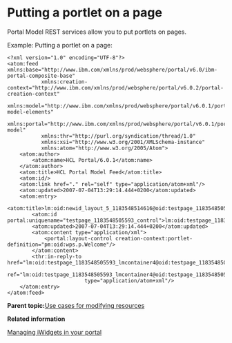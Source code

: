 # Putting a portlet on a page

Portal Model REST services allow you to put portlets on pages.

Example: Putting a portlet on a page:

```
<?xml version="1.0" encoding="UTF-8"?>
<atom:feed xmlns:base="http://www.ibm.com/xmlns/prod/websphere/portal/v6.0/ibm-portal-composite-base" 
           xmlns:creation-context="http://www.ibm.com/xmlns/prod/websphere/portal/v6.0.2/portal-creation-context" 
           xmlns:model="http://www.ibm.com/xmlns/prod/websphere/portal/v6.0.1/portal-model-elements" 
           xmlns:portal="http://www.ibm.com/xmlns/prod/websphere/portal/v6.0.1/portal-model" 
           xmlns:thr="http://purl.org/syndication/thread/1.0" 
           xmlns:xsi="http://www.w3.org/2001/XMLSchema-instance" 
           xmlns:atom="http://www.w3.org/2005/Atom">
    <atom:author>
        <atom:name>HCL Portal/6.0.1</atom:name>
    </atom:author>
    <atom:title>HCL Portal Model Feed</atom:title>
    <atom:id/>
    <atom:link href="." rel="self" type="application/atom+xml"/>
    <atom:updated>2007-07-04T13:29:14.444+0200</atom:updated>
    <atom:entry>
        <atom:title>lm:oid:newid_layout_5_1183548514616@oid:testpage_1183548505593</atom:title>
        <atom:id portal:uniquename="testpage_1183548505593_control">lm:oid:testpage_1183548505593</atom:id>
        <atom:updated>2007-07-04T13:29:14.444+0200</atom:updated>
        <atom:content type="application/xml">
            <portal:layout-control creation-context:portlet-definition="pm:oid:wps.p.Welcome"/>
        </atom:content>
        <thr:in-reply-to href="lm:oid:testpage_1183548505593_lmcontainer4@oid:testpage_1183548505593" 
                         ref="lm:oid:testpage_1183548505593_lmcontainer4@oid:testpage_1183548505593" 
                         type="application/atom+xml"/>
    </atom:entry>
</atom:feed>

```

**Parent topic:**[Use cases for modifying resources](../dev/rest_feed_mod_resrc.md)

**Related information**  


[Managing iWidgets in your portal](../admin-system/add_widget.md)


